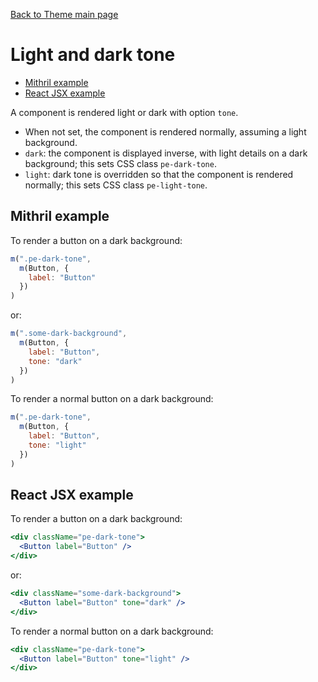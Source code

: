 [Back to Theme main page](../theming.md)

# Light and dark tone

<!-- MarkdownTOC autolink="true" autoanchor="true" bracket="round" -->

- [Mithril example](#mithril-example)
- [React JSX example](#react-jsx-example)

<!-- /MarkdownTOC -->

A component is rendered light or dark with option `tone`.

* When not set, the component is rendered normally, assuming a light background.
* `dark`: the component is displayed inverse, with light details on a dark background; this sets CSS class `pe-dark-tone`.
* `light`: dark tone is overridden so that the component is rendered normally; this sets CSS class `pe-light-tone`.

<a name="mithril-example"></a>
## Mithril example

To render a button on a dark background:

~~~javascript
m(".pe-dark-tone",
  m(Button, {
    label: "Button"
  })
)
~~~

or:

~~~javascript
m(".some-dark-background",
  m(Button, {
    label: "Button",
    tone: "dark"
  })
)
~~~

To render a normal button on a dark background:

~~~javascript
m(".pe-dark-tone",
  m(Button, {
    label: "Button",
    tone: "light"
  })
)
~~~

<a name="react-jsx-example"></a>
## React JSX example

To render a button on a dark background:

~~~jsx
<div className="pe-dark-tone">
  <Button label="Button" />
</div>
~~~

or:

~~~jsx
<div className="some-dark-background">
  <Button label="Button" tone="dark" />
</div>
~~~

To render a normal button on a dark background:

~~~jsx
<div className="pe-dark-tone">
  <Button label="Button" tone="light" />
</div>
~~~






